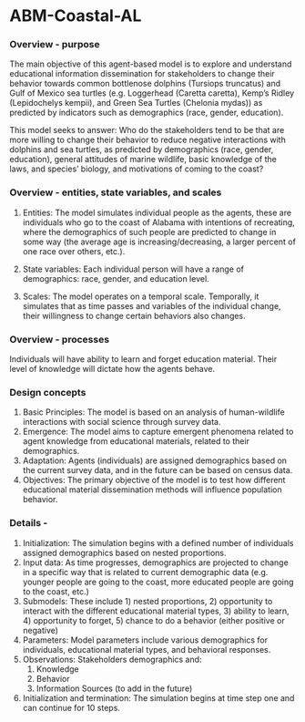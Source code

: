 # ABM-Coastal-AL

### Overview - purpose
The main objective of this agent-based model is to explore and understand educational information dissemination for stakeholders to change their behavior towards common bottlenose dolphins (Tursiops truncatus) and Gulf of Mexico sea turtles (e.g. Loggerhead (Caretta caretta), Kemp’s Ridley (Lepidochelys kempii), and Green Sea Turtles (Chelonia mydas)) as predicted by indicators such as demographics (race, gender, education).

This model seeks to answer:
Who do the stakeholders tend to be that are more willing to change their behavior to reduce negative interactions with dolphins and sea turtles, as predicted by demographics (race, gender, education), general attitudes of marine wildlife, basic knowledge of the laws, and species’ biology, and motivations of coming to the coast?

### Overview - entities, state variables, and scales
1. Entities: The model simulates individual people as the agents, these are individuals who go to the coast of Alabama with intentions of recreating, where the demographics of such people are predicted to change in some way (the average age is increasing/decreasing, a larger percent of one race over others, etc.).
   
2. State variables: Each individual person will have a range of demographics: race, gender, and education level. 
   
3. Scales: The model operates on a temporal scale. Temporally, it simulates that as time passes and variables of the individual change, their willingness to change certain behaviors also changes.
   
### Overview - processes
Individuals will have ability to learn and forget education material. Their level of knowledge will dictate how the agents behave.
### Design concepts
1. Basic Principles: The model is based on an analysis of human-wildlife interactions with social science through survey data.
2. Emergence: The model aims to capture emergent phenomena related to agent knowledge from educational materials, related to their demographics. 
3. Adaptation: Agents (individuals) are assigned demographics based on the current survey data, and in the future can be based on census data.
4. Objectives: The primary objective of the model is to test how different educational material dissemination methods will influence population behavior.
### Details - 
1. Initialization: The simulation begins with a defined number of individuals assigned demographics based on nested proportions. 
2. Input data: As time progresses, demographics are projected to change in a specific way that is related to current demographic data (e.g. younger people are going to the coast, more educated people are going to the coast, etc.)
3. Submodels: These include 1) nested proportions, 2) opportunity to interact with the different educational material types, 3) ability to learn, 4) opportunity to forget, 5) chance to do a behavior (either positive or negative)
4. Parameters: Model parameters include various demographics for individuals, educational material types, and behavioral responses.
5. Observations: Stakeholders demographics and: 
    1. Knowledge
    2. Behavior
    3. Information Sources (to add in the future)
6. Initialization and termination: The simulation begins at time step one and can continue for 10 steps.
